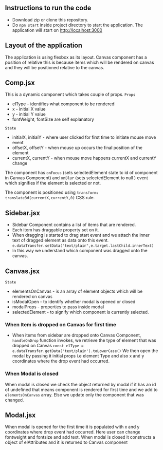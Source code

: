 ## Instructions to run the code

- Download zip or clone this repository.
- Do `npm start`  inside project directory to start the application. The application will start on [http://localhost:3000](http://localhost:3000)


## Layout of the application
The application is using flexbox as its layout. Canvas component has a position of relative this is because items which will be rendered on canvas and they will be positioned relative to the canvas.

## Comp.jsx

This is a dynamic component which takes couple of props.
`Props`
- elType - identifies what component to be rendered
- x - initial X value
- y - initial Y value
- fontWeight, fontSize are self explanatory

`State`
- initialX, initialY - where user clicked for first time to initiate mouse move event
- offsetX, offsetY - when mouse up occurs the final position of the element
- currentX, currentY - when mouse move happens currentX and currentY change

The component has `onFocus` (sets selectedElement state to id of component in Canvas Component) and `onBlur` (sets selectedElement to null ) event which signifies if the element is selected or not.

The component is positioned using 
`transform: translate3d(currentX,currentY,0)` CSS rule.

## Sidebar.jsx

- Sidebar Component contains a list of items that are rendered. 
- Each item has draggable property set on it. 
- When dragging is started to drag start event and we attach the inner text of dragged element as data onto this event. 
`e.dataTransfer.setData("text/plain",e.target.lastChild.innerText)`
- In this way we understand which component was dragged onto the canvas.

## Canvas.jsx

`State`
- elementsOnCanvas - is an array of element objects which will be rendered on canvas
- isModalOpen - to identify whether modal is opened or closed
- modalProps - properties to pass inside modal
- selectedElement - to signify which component is currently selected.


### When Item is dropped on Canvas for first time
- When items from sidebar are dropped onto Canvas Component, `handleOnDrop` function invokes,  we retrieve the type of element that was dropped on Canvas 
`const elType = e.dataTransfer.getData('text/plain').toLowerCase()`
We then open the modal by passing it initial props i.e element Type and also x and y coordinates where the drop event had occurred.

### When Modal is closed
When modal is closed we check the object returned by modal if it has an id of undefined that means component is rendered for first time and we add to `elementsOnCanvas` array. Else we update only the component that was changed.


## Modal.jsx
When modal is opened for the first time it is populated with x and y coordinates where drop event had occurred. 
Here user can change fontweight and fontsize and add text.
When modal is closed it constructs a object of elAttributes and it is returned to Canvas component